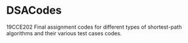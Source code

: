 # DSACodes
19CCE202 Final assignment codes for different types of shortest-path algorithms and their various test cases codes.
